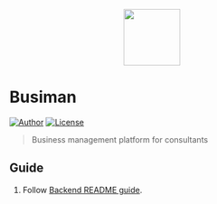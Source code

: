 <p align="center">
    <img src="https://noticon-static.tammolo.com/dgggcrkxq/image/upload/v1575060077/noticon/wpqzgzdhfdzt5phh0hrg.svg" width="100"/>
</p>

# Busiman

[![Author](https://img.shields.io/badge/author-hwhang0917-green?style=flat&logo=github)](https://github.com/hwhang0917)
[![License](https://img.shields.io/github/license/hwhang0917/busiman)](https://github.com/hwhang0917/busiman/blob/master/LICENSE)

> Business management platform for consultants

## Guide

1. Follow [Backend README guide](./backend/README.md).
